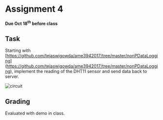 # Assignment 4
**Due Oct 18<sup>th</sup> before class**

## Task 
Starting with
[https://github.com/tejaswigowda/ame3942017/tree/master/nonPDataLogging]
(https://github.com/tejaswigowda/ame3942017/tree/master/nonPDataLogging),
implement the reading of the DHT11 sensor and send data back to server.

![circuit
](https://i0.wp.com/randomnerdtutorials.com/wp-content/uploads/2015/05/humidity_schematics.jpg
"DHT11")


## Grading
Evaluated with demo in class.
